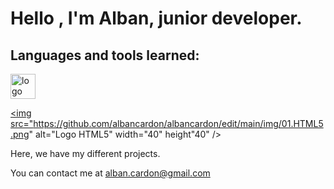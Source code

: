 <h1>Hello , I'm Alban, junior developer.</h1>


<h2>Languages and tools learned:</h2>


<img src="https://github.com/albancardon/albancardon/edit/main/img/01.HTML5.png" alt="logo HTML5" width="40" height="40" />


<a href="www.google.fr" target="_blank" rel="noreferrer "> <img src="https://github.com/albancardon/albancardon/edit/main/img/01.HTML5.png" alt="Logo HTML5" width="40" height"40" /> </a>

Here, we have my different projects.

You can contact me at alban.cardon@gmail.com
